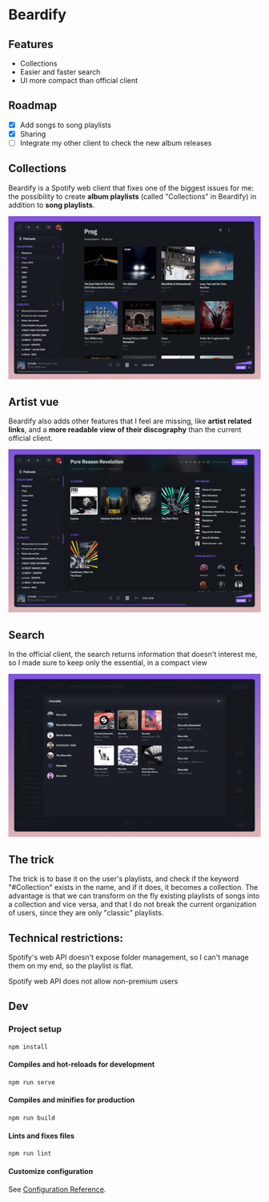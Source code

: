 # Beardify

## Features

- Collections
- Easier and faster search
- UI more compact than official client

## Roadmap

- [x] Add songs to song playlists
- [x] Sharing
- [ ] Integrate my other client to check the new album releases

## Collections

Beardify is a Spotify web client that fixes one of the biggest issues for me: the possibility to create **album playlists** (called "Collections" in Beardify) in addition to **song playlists**.

<img src="https://github.com/BeardedBear/beardify/blob/master/public/img/readme/collection.png" />

## Artist vue

Beardify also adds other features that I feel are missing, like **artist related links**, and a **more readable view of their discography** than the current official client.

<img src="https://github.com/BeardedBear/beardify/blob/master/public/img/readme/artist.png" />

## Search

In the official client, the search returns information that doesn't interest me, so I made sure to keep only the essential, in a compact view

<img src="https://github.com/BeardedBear/beardify/blob/master/public/img/readme/search.png" />

## The trick

The trick is to base it on the user's playlists, and check if the keyword "#Collection" exists in the name, and if it does, it becomes a collection. The advantage is that we can transform on the fly existing playlists of songs into a collection and vice versa, and that I do not break the current organization of users, since they are only "classic" playlists.

## Technical restrictions:

Spotify's web API doesn't expose folder management, so I can't manage them on my end, so the playlist is flat.

Spotify web API does not allow non-premium users

## Dev

### Project setup

```
npm install
```

#### Compiles and hot-reloads for development

```
npm run serve
```

#### Compiles and minifies for production

```
npm run build
```

#### Lints and fixes files

```
npm run lint
```

#### Customize configuration

See [Configuration Reference](https://cli.vuejs.org/config/).
